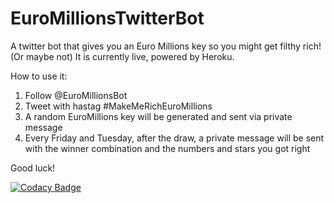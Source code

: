 # EuroMillionsTwitterBot
A twitter bot that gives you an Euro Millions key so you might get filthy rich! (Or maybe not)
It is currently live, powered by Heroku.

How to use it:
1) Follow @EuroMillionsBot
2) Tweet with hastag #MakeMeRichEuroMillions
3) A random EuroMillions key will be generated and sent via private message
4) Every Friday and Tuesday, after the draw, a private message will be sent with the winner combination and the numbers and stars you got right

Good luck!

[![Codacy Badge](https://api.codacy.com/project/badge/Grade/0c15f32f04bb4090a02f2ac24f594f18)](https://www.codacy.com/app/bastos-33296/EuroMillionsTwitterBot?utm_source=github.com&amp;utm_medium=referral&amp;utm_content=borgaster/EuroMillionsTwitterBot&amp;utm_campaign=Badge_Grade)
